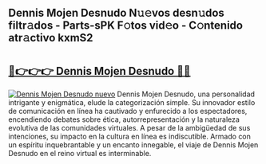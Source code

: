 ## Dennis Mojen Desnudo N𝚞𝚎vos desn𝚞dos filtr𝚊dos - Parts-sPK F𝚘tos vid𝚎o - C𝚘ntenido atr𝚊ctivo kxmS2

# <h2><a href="http://mb3ovc8.tromn.icu/?c=Dennis+Mojen+Desnudo">🔗👉👉👉 Dennis Mojen Desnudo 🔗🔗</a></h2>

[![Dennis Mojen Desnudo nuevo](https://i.imgur.com/pEAQMta.gif)](http://mb3ovc8.tromn.icu/?c=Dennis+Mojen+Desnudo)
Dennis Mojen Desnudo, una personalidad intrigante y enigmática, elude la categorización simple. Su innovador estilo de comunicación en línea ha cautivado y enfurecido a los espectadores, encendiendo debates sobre ética, autorrepresentación y la naturaleza evolutiva de las comunidades virtuales. A pesar de la ambigüedad de sus intenciones, su impacto en la cultura en línea es indiscutible. Armado con un espíritu inquebrantable y un encanto innegable, el viaje de Dennis Mojen Desnudo en el reino virtual es interminable.
